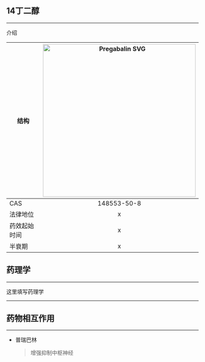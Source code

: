 ## 14丁二醇

---

介绍

| 结构 | <img src="https://upload.wikimedia.org/wikipedia/commons/3/3c/Pregabalin.svg" alt="Pregabalin SVG" width="400"> |
| ----------- | :-----------: |
| CAS | 148553-50-8 |
| 法律地位 | x |
| 药效起始时间 | x |
| 半衰期 | x |

## 药理学

---

这里填写药理学

---

## 药物相互作用

---

* 普瑞巴林
  > 增强抑制中枢神经

